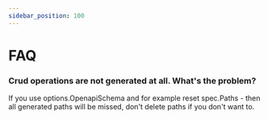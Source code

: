 ```yaml
---
sidebar_position: 100
---
```


# FAQ

### Crud operations are not generated at all. What's the problem?
If you use options.OpenapiSchema and for example reset spec.Paths - then all generated paths will be missed, don't delete paths if you don't want to.
